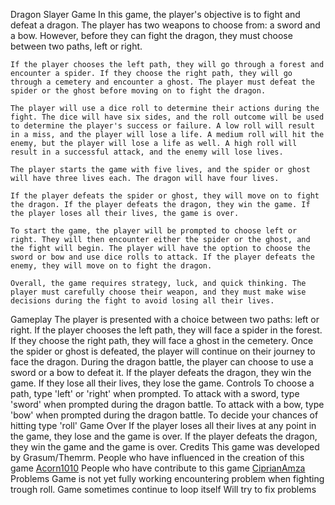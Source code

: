 Dragon Slayer Game
    In this game, the player's objective is to fight and defeat a dragon. The player has two weapons to choose from: a sword and a bow. However, before they can fight the dragon, they must choose between two paths, left or right.

    If the player chooses the left path, they will go through a forest and encounter a spider. If they choose the right path, they will go through a cemetery and encounter a ghost. The player must defeat the spider or the ghost before moving on to fight the dragon.

    The player will use a dice roll to determine their actions during the fight. The dice will have six sides, and the roll outcome will be used to determine the player's success or failure. A low roll will result in a miss, and the player will lose a life. A medium roll will hit the enemy, but the player will lose a life as well. A high roll will result in a successful attack, and the enemy will lose lives.

    The player starts the game with five lives, and the spider or ghost will have three lives each. The dragon will have four lives.

    If the player defeats the spider or ghost, they will move on to fight the dragon. If the player defeats the dragon, they win the game. If the player loses all their lives, the game is over.

    To start the game, the player will be prompted to choose left or right. They will then encounter either the spider or the ghost, and the fight will begin. The player will have the option to choose the sword or bow and use dice rolls to attack. If the player defeats the enemy, they will move on to fight the dragon.

    Overall, the game requires strategy, luck, and quick thinking. The player must carefully choose their weapon, and they must make wise decisions during the fight to avoid losing all their lives.

Gameplay
    The player is presented with a choice between two paths: left or right.
    If the player chooses the left path, they will face a spider in the forest. If they choose the right path, they will face a ghost in the cemetery.
    Once the spider or ghost is defeated, the player will continue on their journey to face the dragon.
    During the dragon battle, the player can choose to use a sword or a bow to defeat it.
    If the player defeats the dragon, they win the game. If they lose all their lives, they lose the game.
    Controls
        To choose a path, type 'left' or 'right' when prompted.
        To attack with a sword, type 'sword' when prompted during the dragon battle.
        To attack with a bow, type 'bow' when prompted during the dragon battle.
        To decide your chances of hitting type 'roll'
Game Over
    If the player loses all their lives at any point in the game, they lose and the game is over.
    If the player defeats the dragon, they win the game and the game is over.
    Credits
    This game was developed by Grasum/Themrm.
    People who have influenced in the creation of this game
    [Acorn1010](https://github.com/acorn1010)
    People who have contribute to this game
    [CiprianAmza](https://github.com/CiprianAmza)
Problems
    Game is not yet fully working encountering problem when fighting trough roll.
    Game sometimes continue to loop itself
    Will try to fix problems